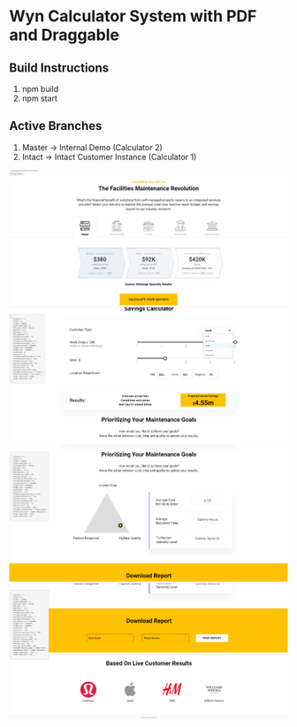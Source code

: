 # Wyn Calculator System with PDF and Draggable

## Build Instructions
1. npm build
1. npm start

## Active Branches
1. Master -> Internal Demo (Calculator 2)
1. Intact -> Intact Customer Instance (Calculator 1)

<img src="screens/1.png">

<img src="screens/2.png">

<img src="screens/3.png">

<img src="screens/4.png">

